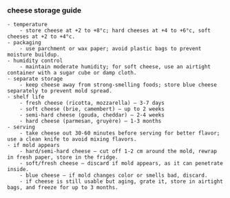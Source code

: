 ### cheese storage guide
	- temperature
		- store cheese at +2 to +8°c; hard cheeses at +4 to +6°c, soft cheeses at +2 to +4°c.
	- packaging
		- use parchment or wax paper; avoid plastic bags to prevent moisture buildup.
	- humidity control
		- maintain moderate humidity; for soft cheese, use an airtight container with a sugar cube or damp cloth.
	- separate storage
		- keep cheese away from strong-smelling foods; store blue cheese separately to prevent mold spread.
	- shelf life
		- fresh cheese (ricotta, mozzarella) – 3-7 days
		- soft cheese (brie, camembert) – up to 2 weeks
		- semi-hard cheese (gouda, cheddar) – 2-4 weeks
		- hard cheese (parmesan, gruyère) – 1-3 months
	- serving
		- take cheese out 30-60 minutes before serving for better flavor; use a clean knife to avoid mixing flavors.
	- if mold appears
		- hard/semi-hard cheese – cut off 1-2 cm around the mold, rewrap in fresh paper, store in the fridge.
		- soft/fresh cheese – discard if mold appears, as it can penetrate inside.
		- blue cheese – if mold changes color or smells bad, discard.
		- if cheese is still usable but aging, grate it, store in airtight bags, and freeze for up to 3 months.